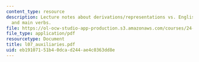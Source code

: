 ```yaml
---
content_type: resource
description: Lecture notes about derivations/representations vs. English auxiliaries
  and main verbs.
file: https://ol-ocw-studio-app-production.s3.amazonaws.com/courses/24-960-syntactic-models-spring-2006/eb19107151b40dcad244ae4c0363dd8e_l07_auxiliaries.pdf
file_type: application/pdf
resourcetype: Document
title: l07_auxiliaries.pdf
uid: eb191071-51b4-0dca-d244-ae4c0363dd8e
---
```

